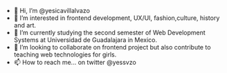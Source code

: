 - 👋 Hi, I’m @yesicavillalvazo
- 👀 I’m interested in frontend development, UX/UI, fashion,culture, history and art.
- 🌱 I’m currently studying the second semester of Web Development Systems at Universidad de Guadalajara in Mexico.  
- 💞️ I’m looking to collaborate on frontend project but also contribute to teaching web technologies for girls.
- 📫 How to reach me... on twitter @yessvzo

<!---
yesicavillalvazo/yesicavillalvazo is a ✨ special ✨ repository because its `README.md` (this file) appears on your GitHub profile.
You can click the Preview link to take a look at your changes.
--->

